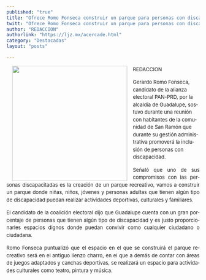 ```yaml
---
published: "true"
title: "Ofrece Romo Fonseca construir un parque para personas con discapacidad "
twitt: "Ofrece Romo Fonseca construir un parque para personas con discapacidad "
author: "REDACCION"
authorlink: "https://ljz.mx/acercade.html"
category: "Destacadas"
layout: "posts"

---
```


<img src="http://ljz.mx/images/stories/fotos_mayo2013/romogpe5.jpg" border="0" width="300" style="margin-left: 15px; margin-right: 15px; float: left;" />

<p style="line-height: 150%; text-align: justify;">
  <span style="font-size: small;"><span style="line-height: 150%;" lang="ES-MX">REDACCION</span></span>
</p>

<span style="font-size: small;"> </span>

<p style="line-height: 150%; text-align: justify;" />

<span style="font-size: small;" /><span style="line-height: 150%;" lang="ES-MX" />Gerardo Romo Fonseca, candidato de la alianza electoral PAN-PRD, por la alcaldía de Guadalupe, sostuvo durante una reunión con habitantes de la comunidad de San Ramón que durante su gestión administrativa promoverá la inclusión de personas con discapacidad. </span></span></p> <p style="line-height: 150%; text-align: justify;">
  <span style="font-size: small;"><span style="line-height: 150%;" lang="ES-MX">Señaló que uno de sus compromisos con las personas discapacitadas es la creación de un parque recreativo, vamos a construir un parque donde niñas, niños, jóvenes y personas adultas que tienen algún tipo de discapacidad puedan realizar actividades deportivas, culturales y familiares.</span></span>
</p>

<span style="font-size: small;"> </span>
</p>

<p style="line-height: 150%; text-align: justify;">
  <span style="font-size: small;"><span style="line-height: 150%;" lang="ES-MX">El candidato de la coalición electoral dijo que Guadalupe cuenta con un gran porcentaje de personas que tienen algún tipo de discapacidad y es justo proporcionarles espacios dignos donde puedan convivir como cualquier ciudadano o ciudadana.</span></span>
</p>

<span style="font-size: small;"> </span>

<p style="line-height: 150%; text-align: justify;">
  <span style="font-size: small;"><span style="line-height: 150%;" lang="ES-MX">Romo Fonseca puntualizó que el espacio en el que se construirá el parque recreativo será en el antiguo lienzo charro, en el que a demás de contar con áreas de juegos adaptados y canchas deportivas, se realizará un espacio para actividades culturales como teatro, pintura y música.</span></span>
</p>

<p style="background: white; text-align: justify;">
  <span style="color: black; font-family: " lang="ES-MX"> </span>
</p>
